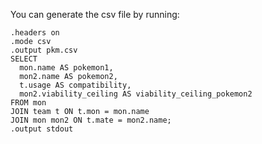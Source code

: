 You can generate the csv file by running:

```
.headers on
.mode csv
.output pkm.csv
SELECT 
  mon.name AS pokemon1,
  mon2.name AS pokemon2, 
  t.usage AS compatibility, 
  mon2.viability_ceiling AS viability_ceiling_pokemon2
FROM mon
JOIN team t ON t.mon = mon.name
JOIN mon mon2 ON t.mate = mon2.name;
.output stdout
```
